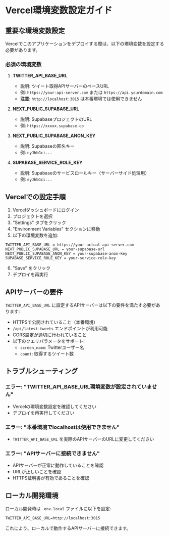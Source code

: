 # Vercel環境変数設定ガイド

## 重要な環境変数設定

Vercelでこのアプリケーションをデプロイする際は、以下の環境変数を設定する必要があります。

### 必須の環境変数

1. **TWITTER_API_BASE_URL**
   - 説明: ツイート取得APIサーバーのベースURL
   - 例: `https://your-api-server.com` または `https://api.yourdomain.com`
   - **注意**: `http://localhost:3015` は本番環境では使用できません

2. **NEXT_PUBLIC_SUPABASE_URL**
   - 説明: SupabaseプロジェクトのURL
   - 例: `https://xxxxx.supabase.co`

3. **NEXT_PUBLIC_SUPABASE_ANON_KEY**
   - 説明: Supabaseの匿名キー
   - 例: `eyJhbGci...`

4. **SUPABASE_SERVICE_ROLE_KEY**
   - 説明: Supabaseのサービスロールキー（サーバーサイド処理用）
   - 例: `eyJhbGci...`

## Vercelでの設定手順

1. Vercelダッシュボードにログイン
2. プロジェクトを選択
3. "Settings" タブをクリック
4. "Environment Variables" セクションに移動
5. 以下の環境変数を追加:

```
TWITTER_API_BASE_URL = https://your-actual-api-server.com
NEXT_PUBLIC_SUPABASE_URL = your-supabase-url
NEXT_PUBLIC_SUPABASE_ANON_KEY = your-supabase-anon-key
SUPABASE_SERVICE_ROLE_KEY = your-service-role-key
```

6. "Save" をクリック
7. デプロイを再実行

## APIサーバーの要件

`TWITTER_API_BASE_URL` に設定するAPIサーバーは以下の要件を満たす必要があります:

- HTTPSで公開されていること（本番環境）
- `/api/latest-tweets` エンドポイントが利用可能
- CORS設定が適切に行われていること
- 以下のクエリパラメータをサポート:
  - `screen_name`: Twitterユーザー名
  - `count`: 取得するツイート数

## トラブルシューティング

### エラー: "TWITTER_API_BASE_URL環境変数が設定されていません"
- Vercelの環境変数設定を確認してください
- デプロイを再実行してください

### エラー: "本番環境でlocalhostは使用できません"
- `TWITTER_API_BASE_URL` を実際のAPIサーバーのURLに変更してください

### エラー: "APIサーバーに接続できません"
- APIサーバーが正常に動作していることを確認
- URLが正しいことを確認
- HTTPS証明書が有効であることを確認

## ローカル開発環境

ローカル開発時は `.env.local` ファイルに以下を設定:

```
TWITTER_API_BASE_URL=http://localhost:3015
```

これにより、ローカルで動作するAPIサーバーに接続できます。